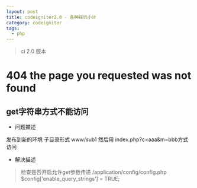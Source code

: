 ```yaml
---
layout: post
title: codeigniter2.0 - 各种踩坑小计
category: codeigniter
tags:
  - php
---
```


> ci 2.0 版本

# 404 the page you requested was not found

## get字符串方式不能访问

- 问题描述

发布到新的环境 子目录形式 www/sub1 然后用 index.php?c=aaa&m=bbb方式访问

- 解决描述

> 检查是否开启允许get参数传递
> /application/config/config.php
> $config['enable_query_strings'] = TRUE;





